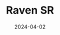 ---  
layout: startup_page  
title: "Raven SR"  
id: "ravensr.com"  
permalink: "/ravensrravensr.com04022024/"  
website: "https://ravensr.com/"  
funding_round: ""  
funding_amount: "$15M"  
investors: "Ascent Funds, Chevron New Energies, ITOCHU Corp., Stellar J Corp."  
about: "Raven SR Inc. is a renewable fuels company that uses a proprietary Steam/CO2 Reforming technology to convert waste streams into renewable transportation fuels like hydrogen and sustainable aviation fuel (SAF). Its process is more efficient than known alternatives, producing more fuel per ton of waste and boasting a low carbon footprint. The company's modular design allows for local production of emissions-free fuels."  
markets: "Clean Energy, Renewable Fuels, Hydrogen, Sustainable Aviation Fuel (SAF), fischer-tropsch, steam reformation, waste to energy, gas to liquids, renewable fuel, and fabrication"  
hq: "Pinedale, Wyoming, United States"  
founded_year: "2018"  
linkedin: "https://www.linkedin.com/company/ravenfuel"  
twitter: ""  
instagram: ""  
facebook: ""  
crunchbase: "https://www.crunchbase.com/organization/raven-sr?utm_source=linkedin&utm_medium=referral&utm_campaign=linkedin_companies&utm_content=profile_cta_anon&trk=funding_crunchbase"  
pitchbook: ""  

date_display: "02-Apr-2024"  
date: "2024-04-02"

# SEO Optimization  
meta_title: "Raven SR -  Funding ($15M)"  
meta_description: "Raven SR, Raven SR Inc. is a renewable fuels company that uses a proprietary Steam/CO2 Reforming technology to convert waste streams into renewable transportati..."  
meta_keywords: "Raven SR, Clean Energy, Renewable Fuels, Hydrogen, Sustainable Aviation Fuel (SAF), fischer-tropsch, steam reformation, waste to energy, gas to liquids, renewable fuel, and fabrication,  funding"  
canonical_url: "https://startup.projectstartups.com/ravensrravensr.com04022024/"  
---